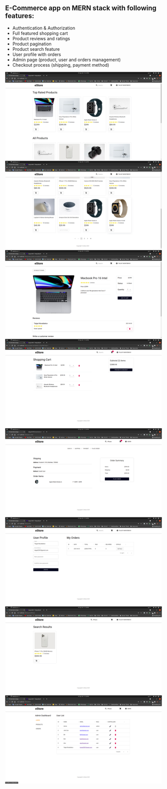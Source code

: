 ## E-Commerce app on MERN stack with following features:

- Authentication & Authorization
- Full featured shopping cart
- Product reviews and ratings
- Product pagination
- Product search feature
- User profile with orders
- Admin page (product, user and orders management)
- Checkout process (shipping, payment method)
 
![](images/screenshot1.png)
![](images/screenshot2.png)
![](images/screenshot3.png)
![](images/screenshot4.png)
![](images/screenshot8.png)
![](images/screenshot5.png)
![](images/screenshot6.png)
![](images/screenshot7.png) 